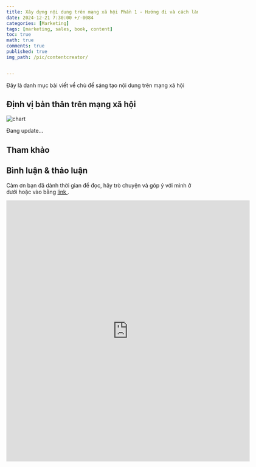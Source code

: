 ```yaml
---
title: Xây dựng nội dung trên mạng xã hội Phần 1 - Hướng đi và cách làm
date: 2024-12-21 7:30:00 +/-0084
categories: [Marketing]
tags: [marketing, sales, book, content]
toc: true
math: true
comments: true
published: true
img_path: /pic/contentcreator/


---
```


Đây là danh mục bài viết về chủ đề sáng tạo nội dung trên mạng xã hội

## Định vị bản thân trên mạng xã hội

![chart](chart_1_dinhvi.png)

Đang update...

## Tham khảo




## Bình luận & thảo luận

Cảm ơn bạn đã dành thời gian để đọc, hãy trò chuyện và góp ý với mình ở dưới hoặc vào bằng <a href = "https://forms.gle/ZUrzUFKadCJBAEzaA"> link </a>.

<iframe src="https://docs.google.com/forms/d/e/1FAIpQLSdYX6124QWR49d27Gu08whQH9MhDvXeW9o4KkA-kblLt4URwA/viewform?embedded=true" width="640" height="686" frameborder="0" marginheight="0" marginwidth="0">Đang tải…</iframe>

